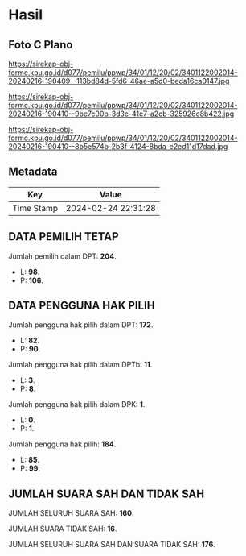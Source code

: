 # Hasil

## Foto C Plano

https://sirekap-obj-formc.kpu.go.id/d077/pemilu/ppwp/34/01/12/20/02/3401122002014-20240216-190409--113bd84d-5fd6-46ae-a5d0-beda16ca0147.jpg

https://sirekap-obj-formc.kpu.go.id/d077/pemilu/ppwp/34/01/12/20/02/3401122002014-20240216-190410--9bc7c90b-3d3c-41c7-a2cb-325926c8b422.jpg

https://sirekap-obj-formc.kpu.go.id/d077/pemilu/ppwp/34/01/12/20/02/3401122002014-20240216-190410--8b5e574b-2b3f-4124-8bda-e2ed11d17dad.jpg


## Metadata

| Key        | Value               |
| ---------- | ------------------- |
| Time Stamp | 2024-02-24 22:31:28 |


## DATA PEMILIH TETAP

Jumlah pemilih dalam DPT: **204**.
 * L: **98**.
 * P: **106**.

## DATA PENGGUNA HAK PILIH

Jumlah pengguna hak pilih dalam DPT: **172**.
 * L: **82**.
 * P: **90**.

Jumlah pengguna hak pilih dalam DPTb: **11**.
 * L: **3**.
 * P: **8**.

Jumlah pengguna hak pilih dalam DPK: **1**.
 * L: **0**.
 * P: **1**.

Jumlah pengguna hak pilih: **184**.
 * L: **85**.
 * P: **99**.

## JUMLAH SUARA SAH DAN TIDAK SAH

JUMLAH SELURUH SUARA SAH: **160**.

JUMLAH SUARA TIDAK SAH: **16**.

JUMLAH SELURUH SUARA SAH DAN SUARA TIDAK SAH: **176**.


